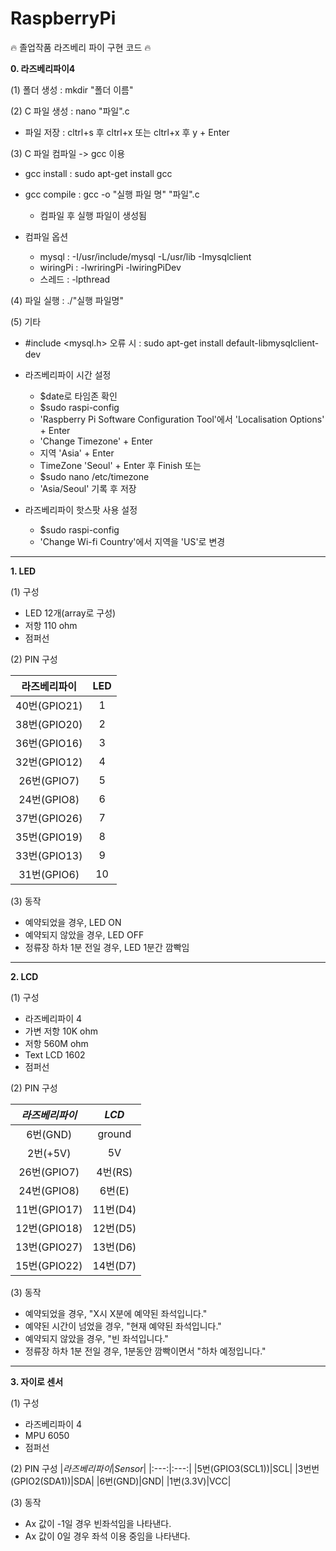 # RaspberryPi
:fire: 졸업작품 라즈베리 파이 구현 코드 :fire:





**0. 라즈베리파이4**


(1) 폴더 생성 : mkdir "폴더 이름"

(2) C 파일 생성 : nano "파일".c
- 파일 저장 : cltrl+s 후 cltrl+x 또는 cltrl+x 후 y + Enter

(3) C 파일 컴파일 -> gcc 이용
  - gcc install : sudo apt-get install gcc
  - gcc compile : gcc -o "실행 파일 명" "파일".c 
    - 컴파일 후 실행 파일이 생성됨

- 컴파일 옵션
  - mysql : -I/usr/include/mysql -L/usr/lib -Imysqlclient
  - wiringPi : -lwriringPi -lwiringPiDev
  - 스레드 : -lpthread

(4) 파일 실행 : ./"실행 파일명"

(5) 기타
- #include <mysql.h> 오류 시 : sudo apt-get install default-libmysqlclient-dev
- 라즈베리파이 시간 설정
  - $date로 타임존 확인
  - $sudo raspi-config
  - 'Raspberry Pi Software Configuration Tool'에서 'Localisation Options' + Enter
  - 'Change Timezone' + Enter
  - 지역 'Asia' + Enter
  - TimeZone 'Seoul' + Enter 후 Finish
또는
  - $sudo nano /etc/timezone
  - 'Asia/Seoul' 기록 후 저장

- 라즈베리파이 핫스팟 사용 설정
  - $sudo raspi-config
  - 'Change Wi-fi Country'에서 지역을 'US'로 변경


***


**1. LED**


(1) 구성
- LED 12개(array로 구성)
- 저항 110 ohm
- 점퍼선


(2) PIN 구성

|라즈베리파이|LED|
|:---:|:---:|
|40번(GPIO21)|1|
|38번(GPIO20)|2|
|36번(GPIO16)|3|
|32번(GPIO12)|4|
|26번(GPIO7)|5|
|24번(GPIO8)|6|
|37번(GPIO26)|7|
|35번(GPIO19)|8|
|33번(GPIO13)|9|
|31번(GPIO6)|10|


(3) 동작
- 예약되었을 경우, LED ON
- 예약되지 않았을 경우, LED OFF
- 정류장 하차 1분 전일 경우, LED 1분간 깜빡임


***


**2. LCD**


(1) 구성
- 라즈베리파이 4
- 가변 저항 10K ohm
- 저항 560M ohm
- Text LCD 1602
- 점퍼선



(2) PIN 구성

|*라즈베리파이*|*LCD*|
|:---:|:---:|
|6번(GND)|ground|
|2번(+5V)|5V|
|26번(GPIO7)|4번(RS)|
|24번(GPIO8)|6번(E)|
|11번(GPIO17)|11번(D4)|
|12번(GPIO18)|12번(D5)|
|13번(GPIO27)|13번(D6)|
|15번(GPIO22)|14번(D7)|


(3) 동작
- 예약되었을 경우, "X시 X분에 예약된 좌석입니다."
- 예약된 시간이 넘었을 경우, "현재 예약된 좌석입니다."
- 예약되지 않았을 경우, "빈 좌석입니다."
- 정류장 하차 1분 전일 경우, 1분동안 깜빡이면서 "하차 예정입니다."



***



**3. 자이로 센서**



(1) 구성
- 라즈베리파이 4
- MPU 6050
- 점퍼선


(2) PIN 구성
|*라즈베리파이*|*Sensor*|
|:---:|:---:|
|5번(GPIO3(SCL1))|SCL|
|3번번(GPIO2(SDA1))|SDA|
|6번(GND)|GND|
|1번(3.3V)|VCC|


(3) 동작
- Ax 값이 -1일 경우 빈좌석임을 나타낸다. 
- Ax 값이 0일 경우 좌석 이용 중임을 나타낸다.
